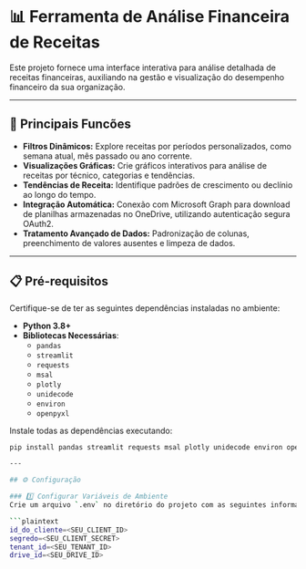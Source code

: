 # 📊 Ferramenta de Análise Financeira de Receitas
  Este projeto fornece uma interface interativa para análise detalhada de receitas financeiras, auxiliando na gestão e visualização do desempenho financeiro da sua organização.

---

## 🚀 Principais Funcões

- **Filtros Dinâmicos:** Explore receitas por períodos personalizados, como semana atual, mês passado ou ano corrente.
- **Visualizações Gráficas:** Crie gráficos interativos para análise de receitas por técnico, categorias e tendências.
- **Tendências de Receita:** Identifique padrões de crescimento ou declínio ao longo do tempo.
- **Integração Automática:** Conexão com Microsoft Graph para download de planilhas armazenadas no OneDrive, utilizando autenticação segura OAuth2.
- **Tratamento Avançado de Dados:** Padronização de colunas, preenchimento de valores ausentes e limpeza de dados.

---

## 📋 Pré-requisitos

Certifique-se de ter as seguintes dependências instaladas no ambiente:

- **Python 3.8+**
- **Bibliotecas Necessárias**:
  - `pandas`
  - `streamlit`
  - `requests`
  - `msal`
  - `plotly`
  - `unidecode`
  - `environ`
  - `openpyxl`

Instale todas as dependências executando:
```bash
pip install pandas streamlit requests msal plotly unidecode environ openpyxl

---

## ⚙️ Configuração

### 1️⃣ Configurar Variáveis de Ambiente
Crie um arquivo `.env` no diretório do projeto com as seguintes informações:

```plaintext
id_do_cliente=<SEU_CLIENT_ID>
segredo=<SEU_CLIENT_SECRET>
tenant_id=<SEU_TENANT_ID>
drive_id=<SEU_DRIVE_ID>



